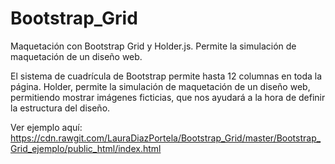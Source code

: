 # Bootstrap_Grid

Maquetación con Bootstrap Grid y Holder.js. Permite la simulación de maquetación de un diseño web.

El sistema de cuadrícula de Bootstrap permite hasta 12 columnas en toda la página.
Holder, permite la simulación de maquetación de un diseño web, permitiendo mostrar imágenes ficticias, que nos ayudará a la hora de definir la estructura del diseño.

Ver ejemplo aquí:
https://cdn.rawgit.com/LauraDiazPortela/Bootstrap_Grid/master/Bootstrap_Grid_ejemplo/public_html/index.html
